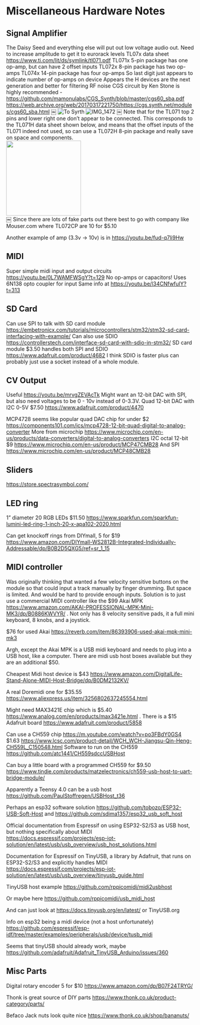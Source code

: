 # Miscellaneous Hardware Notes

## Signal Amplifier
The Daisy Seed and everything else will put out low voltage audio out. Need to increase amplitude to get it to eurorack levels
TL07x data sheet https://www.ti.com/lit/ds/symlink/tl071.pdf
TL071x 5-pin package has one op-amp, but can have 2 offset inputs
TL072x 8-pin package has two op-amps
TL074x 14-pin package has four op-amps
So last digit just appears to indicate number of op-amps on device
Appears the H devices are the next generation and better for filtering RF noise
CGS circuit by Ken Stone is highly recommended - https://github.com/mamonulabs/CGS_Synth/blob/master/cgs60_sba.pdf   https://web.archive.org/web/20170317221750/https://cgs.synth.net/modules/cgs60_sba.html
￼
![To Syrth](https://github.com/user-attachments/assets/02fc7ac5-be3f-4be5-b904-27b45b6cf740)
![IMG_1472](https://github.com/user-attachments/assets/898ca0e9-287a-4b50-b259-bccc65f20a40)
￼
Note that for the TL071 top 2 pins and lower right one don’t appear to be connected.  This corresponds to the TL071H data sheet shown below, and means that the offset inputs of the TL071 indeed not used, so can use a TL072H 8-pin package and really save on space and components. 
<br>
<img width=200 src="https://github.com/user-attachments/assets/d3f142e9-12b9-4fe0-8fb1-fe1c92c9fbbd" />
<br>￼
Since there are lots of fake parts out there best to go with company like Mouser.com where TL072CP are 10 for $5.10

Another example of amp (3.3v -> 10v) is in https://youtu.be/fud-q7li9Hw

## MIDI 
Super simple midi input and output circuits https://youtu.be/0L7WAMFWSgY?t=129
No op-amps or capacitors! Uses 6N138 opto coupler for input
Same info at https://youtu.be/l34CNfwfuIY?t=313

## SD Card
Can use SPI to talk with SD card module https://embetronicx.com/tutorials/microcontrollers/stm32/stm32-sd-card-interfacing-with-example/
Can also use SDIO https://controllerstech.com/interface-sd-card-with-sdio-in-stm32/
SD card module $3.50 handles both SPI and SDIO https://www.adafruit.com/product/4682
I think SDIO is faster plus can probably just use a socket instead of a whole module. 

## CV Output
Useful https://youtu.be/mrvgZEVAcTk
Might want an 12-bit DAC with SPI, but also need voltages to be 0 - 10v instead of 0-3.3V.
Quad 12-bit DAC with I2C 0-5V $7.50  https://www.adafruit.com/product/4470

MCP4728 seems like popular quad DAC chip for under $2 https://components101.com/ics/mcp4728-12-bit-quad-digital-to-analog-converter
More from microchip https://www.microchip.com/en-us/products/data-converters/digital-to-analog-converters
I2C octal 12-bit $9 https://www.microchip.com/en-us/product/MCP47CMB28
And SPI https://www.microchip.com/en-us/product/MCP48CMB28

## Sliders
https://store.spectrasymbol.com/

## LED ring
1” diameter 20 RGB LEDs $11.50 https://www.sparkfun.com/sparkfun-lumini-led-ring-1-inch-20-x-apa102-2020.html

Can get knockoff rings from DIYmall, 5 for $19 https://www.amazon.com/DIYmall-WS2812B-Integrated-Individually-Addressable/dp/B0B2D5QXG5/ref=sr_1_15

## MIDI controller
Was originally thinking that wanted a few velocity sensitive buttons on the module so that could input a track manually by finger drumming. But space is limited. And would be hard to provide enough inputs. Solution is to just use a commercial MIDI controller like the $99 Akai MPK https://www.amazon.com/AKAI-PROFESSIONAL-MPK-Mini-MK3/dp/B0886KWVYR/ . Not only has 8 velocity sensitive pads,  it a full mini keyboard, 8 knobs, and a joystick. 

$76 for used Akai https://reverb.com/item/86393906-used-akai-mpk-mini-mk3

Argh, except the Akai MPK is a USB midi keyboard and needs to plug into a USB host, like a computer. There are midi usb host boxes available but they are an additional $50.

Cheapest Midi host device is $43 https://www.amazon.com/DigitalLife-Stand-Alone-MIDI-Host-Bridge/dp/B0DM2132KV/

A real Doremidi one for $35.55 https://www.aliexpress.us/item/3256802637245554.html

Might need MAX3421E chip which is $5.40 https://www.analog.com/en/products/max3421e.html . There is a $15 Adafruit board https://www.adafruit.com/product/5858

Can use a CH559 chip https://m.youtube.com/watch?v=po3FBdY0GS4
$1.63 https://www.lcsc.com/product-detail/WCH_WCH-Jiangsu-Qin-Heng-CH559L_C150548.html
Software to run on  the CH559 https://github.com/atc1441/CH559sdccUSBHost

Can buy a little board with a programmed CH559 for $9.50 https://www.tindie.com/products/matzelectronics/ch559-usb-host-to-uart-bridge-module/

Apparently a Teensy 4.0 can be a usb host https://github.com/PaulStoffregen/USBHost_t36

Perhaps an esp32 software solution https://github.com/tobozo/ESP32-USB-Soft-Host and https://github.com/sdima1357/esp32_usb_soft_host

Official documentation from Espressif on using ESP32-S2/S3 as USB host, but nothing specifically about MIDI https://docs.espressif.com/projects/esp-iot-solution/en/latest/usb/usb_overview/usb_host_solutions.html

Documentation for Espressif on TinyUSB, a library by Adafruit, that runs on ESP32-S2/S3 and explicitly handles MIDI https://docs.espressif.com/projects/esp-iot-solution/en/latest/usb/usb_overview/tinyusb_guide.html

TinyUSB host example https://github.com/rppicomidi/midi2usbhost

Or maybe here https://github.com/rppicomidi/usb_midi_host

And can just look at https://docs.tinyusb.org/en/latest/ or TinyUSB.org 

Info on esp32 being a midi device (not a host unfortunately) https://github.com/espressif/esp-idf/tree/master/examples/peripherals/usb/device/tusb_midi

Seems that tinyUSB should already work, maybe https://github.com/adafruit/Adafruit_TinyUSB_Arduino/issues/360

## Misc Parts
Digital rotary encoder 5 for $10 https://www.amazon.com/dp/B07F24TRYG/

Thonk is great source of DIY parts https://www.thonk.co.uk/product-category/parts/

Befaco Jack nuts look quite nice https://www.thonk.co.uk/shop/bananuts/
